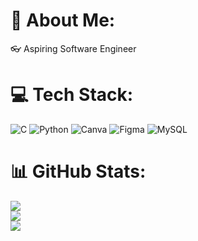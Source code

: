 # 💫 About Me:
👓 Aspiring Software Engineer<br>


# 💻 Tech Stack:
![C](https://img.shields.io/badge/c-%2300599C.svg?style=for-the-badge&logo=c&logoColor=white) ![Python](https://img.shields.io/badge/python-3670A0?style=for-the-badge&logo=python&logoColor=ffdd54) ![Canva](https://img.shields.io/badge/Canva-%2300C4CC.svg?style=for-the-badge&logo=Canva&logoColor=white) ![Figma](https://img.shields.io/badge/figma-%23F24E1E.svg?style=for-the-badge&logo=figma&logoColor=white) ![MySQL](https://img.shields.io/badge/mysql-4479A1.svg?style=for-the-badge&logo=mysql&logoColor=white)
# 📊 GitHub Stats:
![](https://github-readme-stats.vercel.app/api?username=Shayne-Frances&theme=jolly&hide_border=false&include_all_commits=false&count_private=false)<br/>
![](https://nirzak-streak-stats.vercel.app/?user=Shayne-Frances&theme=jolly&hide_border=false)<br/>
![](https://github-readme-stats.vercel.app/api/top-langs/?username=Shayne-Frances&theme=jolly&hide_border=false&include_all_commits=false&count_private=false&layout=compact)

